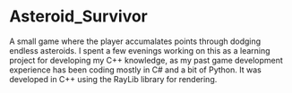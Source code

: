 # Asteroid_Survivor
A small game where the player accumalates points through dodging endless asteroids. I spent a few evenings working on this as a learning project for developing my C++ knowledge, as my past game development experience has been coding mostly in C# and a bit of Python. It was developed in C++ using the RayLib library for rendering.
